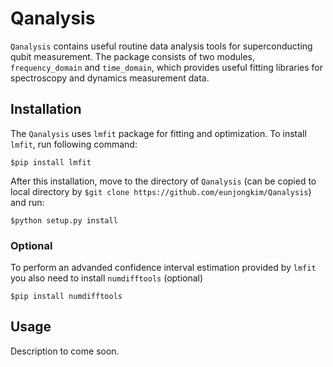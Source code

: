 # Qanalysis

`Qanalysis` contains useful routine data analysis tools for superconducting qubit measurement.
The package consists of two modules, `frequency_domain` and `time_domain`, which provides useful fitting libraries for spectroscopy and dynamics measurement data.

## Installation
The `Qanalysis` uses `lmfit` package for fitting and optimization. To install `lmfit`, run following command:
```
$pip install lmfit
```

After this installation, move to the directory of `Qanalysis` (can be copied to local directory by `$git clone https://github.com/eunjongkim/Qanalysis`) and run:
```
$python setup.py install
```

### Optional
To perform an advanded confidence interval estimation provided by `lmfit` you also need to install `numdifftools` (optional)
```
$pip install numdifftools
```


## Usage
Description to come soon.

